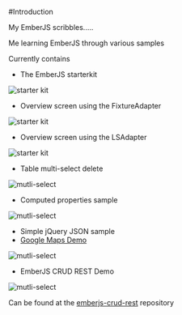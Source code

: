 #Introduction

My EmberJS scribbles.....

Me learning EmberJS through various samples

Currently contains

- The EmberJS starterkit

![starter kit](https://dl.dropboxusercontent.com/u/13246619/Blog%20Articles/EmberJS/demo_starterkit.png)

- Overview screen using the FixtureAdapter

![starter kit](https://dl.dropboxusercontent.com/u/13246619/Blog%20Articles/EmberJS/demo_overview_fixture.png)

- Overview screen using the LSAdapter

![starter kit](https://dl.dropboxusercontent.com/u/13246619/Blog%20Articles/EmberJS/demo_overview_localstorage.png)

- Table multi-select delete

![mutli-select](https://dl.dropboxusercontent.com/u/13246619/Blog%20Articles/EmberJS/demo_multi_select.png)

- Computed properties sample

![mutli-select](https://dl.dropboxusercontent.com/u/13246619/Blog%20Articles/EmberJS/demo_computed.png)

- Simple jQuery JSON sample
- [Google Maps Demo](./tree/master/google-maps)

![mutli-select](https://dl.dropboxusercontent.com/u/13246619/Blog%20Articles/EmberJS/demo_google_maps.png)

- EmberJS CRUD REST Demo 

![mutli-select](https://dl.dropboxusercontent.com/u/13246619/Blog%20Articles/EmberJS/demo_crud_rest.png)


Can be found at the [emberjs-crud-rest](https://github.com/ddewaele/emberjs-crud-rest/) repository
